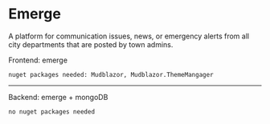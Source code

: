 
# Emerge

A platform for communication issues, news, or emergency alerts from all city departments that are posted by town admins. 

Frontend: emerge

    nuget packages needed: Mudblazor, Mudblazor.ThemeMangager

---
Backend: emerge + mongoDB

    no nuget packages needed
